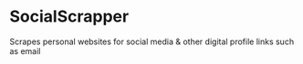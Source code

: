 # SocialScrapper
Scrapes personal websites for social media &amp; other digital profile links such as email 
